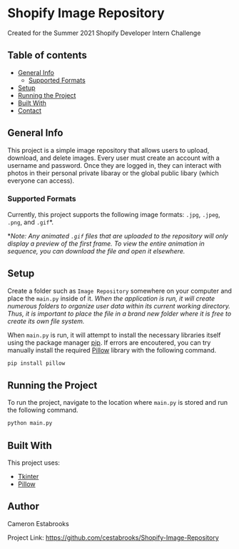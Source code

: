 # Shopify Image Repository
Created for the Summer 2021 Shopify Developer Intern Challenge

## Table of contents
* [General Info](#general-info)
	* [Supported Formats](#supported-formats)
* [Setup](#setup)
* [Running the Project](#running-the-project)
* [Built With](#built-with)
* [Contact](#contact)

## General Info
This project is a simple image repository that allows users to upload, download, and delete images. Every user must create an account with a username and password. Once they are logged in, they can interact with photos in their personal private libaray or the global public libary (which everyone can access).
### Supported Formats
Currently, this project supports the following image formats: `.jpg`, `.jpeg`, `.png`, and `.gif`*.

**Note: Any animated `.gif` files that are uploaded to the repository will only display a preview of the first frame. To view the entire animation in sequence, you can download the file and open it elsewhere.*
	
	
## Setup
Create a folder such as `Image Repository` somewhere on your computer and place the `main.py` inside of it. *When the application is run, it will create numerous folders to organize user data within its current working directory. Thus, it is important to place the file in a brand new folder where it is free to create its own file system.*


When `main.py` is run, it will attempt to install the necessary libraries itself using the package manager [pip](https://pip.pypa.io/en/stable/). If errors are encoutered, you can try manually install the required [Pillow](https://python-pillow.org/) library with the following command.
```bash
pip install pillow
```


## Running the Project
To run the project, navigate to the location where `main.py` is stored and run the following command.
```bash
python main.py
```


## Built With
This project uses:
* [Tkinter](https://docs.python.org/3/library/tkinter.html)
* [Pillow](https://python-pillow.org/)


## Author
Cameron Estabrooks

Project Link: https://github.com/cestabrooks/Shopify-Image-Repository
